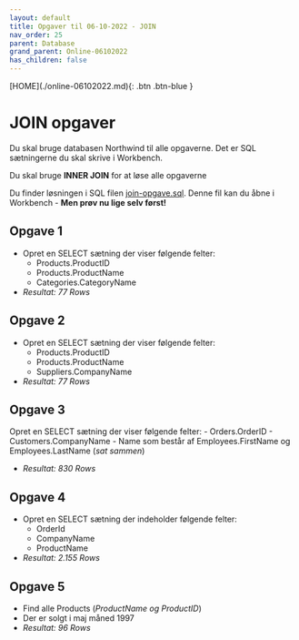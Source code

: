 ```yaml
---
layout: default
title: Opgaver til 06-10-2022 - JOIN
nav_order: 25
parent: Database
grand_parent: Online-06102022
has_children: false
---
```

<span class="fs-1">
[HOME](./online-06102022.md){: .btn .btn-blue }
</span>

# JOIN opgaver
Du skal bruge databasen Northwind til alle opgaverne. Det er SQL sætningerne du skal skrive i Workbench.

Du skal bruge **INNER JOIN** for at løse alle opgaverne

Du finder løsningen i SQL filen [join-opgave.sql](./filer/join-opgave.sql). Denne fil kan du åbne i Workbench - **Men prøv nu lige selv først!**

## Opgave 1
- Opret en SELECT sætning der viser følgende felter:
    - Products.ProductID
    - Products.ProductName
    - Categories.CategoryName
- *Resultat: 77 Rows*

## Opgave 2
- Opret en SELECT sætning der viser følgende felter:
    - Products.ProductID
    - Products.ProductName
    - Suppliers.CompanyName
- *Resultat: 77 Rows*

## Opgave 3
Opret en SELECT sætning der viser følgende felter:
    - Orders.OrderID
    - Customers.CompanyName
    - Name som består af Employees.FirstName og Employees.LastName (*sat sammen*)
- *Resultat: 830 Rows*

## Opgave 4
- Opret en SELECT sætning der indeholder følgende felter:
    - OrderId
    - CompanyName
    - ProductName
- *Resultat: 2.155 Rows*

## Opgave 5
- Find alle Products (*ProductName og ProductID*)
- Der er solgt i maj måned 1997
- *Resultat: 96 Rows*